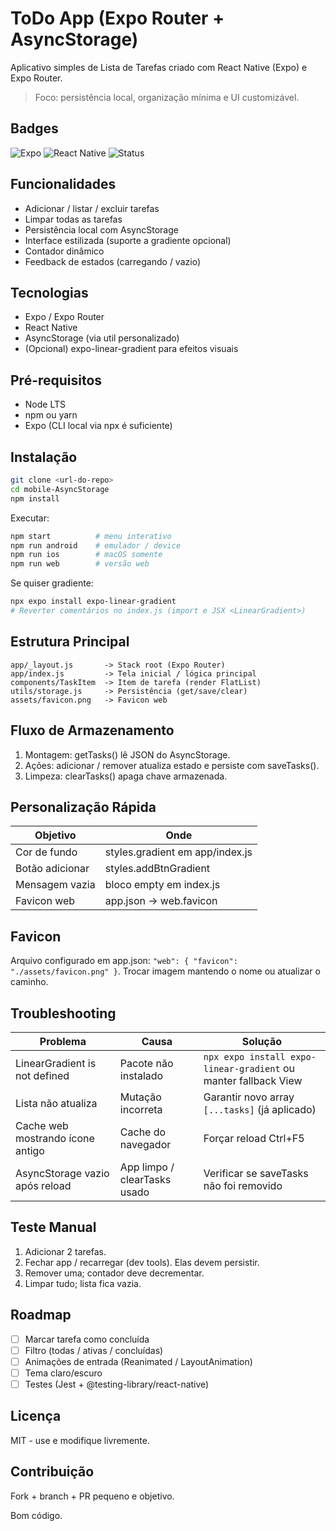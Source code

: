 # ToDo App (Expo Router + AsyncStorage)

Aplicativo simples de Lista de Tarefas criado com React Native (Expo) e Expo Router.
> Foco: persistência local, organização mínima e UI customizável.

## Badges
![Expo](https://img.shields.io/badge/Expo-~-%23000020) ![React Native](https://img.shields.io/badge/React%20Native-Mobile-blue) ![Status](https://img.shields.io/badge/Status-Ativo-brightgreen)

## Funcionalidades
- Adicionar / listar / excluir tarefas
- Limpar todas as tarefas
- Persistência local com AsyncStorage
- Interface estilizada (suporte a gradiente opcional)
- Contador dinâmico
- Feedback de estados (carregando / vazio)

## Tecnologias
- Expo / Expo Router
- React Native
- AsyncStorage (via util personalizado)
- (Opcional) expo-linear-gradient para efeitos visuais

## Pré-requisitos
- Node LTS
- npm ou yarn
- Expo (CLI local via npx é suficiente)

## Instalação
```bash
git clone <url-do-repo>
cd mobile-AsyncStorage
npm install
```

Executar:
```bash
npm start          # menu interativo
npm run android    # emulador / device
npm run ios        # macOS somente
npm run web        # versão web
```

Se quiser gradiente:
```bash
npx expo install expo-linear-gradient
# Reverter comentários no index.js (import e JSX <LinearGradient>)
```

## Estrutura Principal
```text
app/_layout.js       -> Stack root (Expo Router)
app/index.js         -> Tela inicial / lógica principal
components/TaskItem  -> Item de tarefa (render FlatList)
utils/storage.js     -> Persistência (get/save/clear)
assets/favicon.png   -> Favicon web
```

## Fluxo de Armazenamento
1. Montagem: getTasks() lê JSON do AsyncStorage.
2. Ações: adicionar / remover atualiza estado e persiste com saveTasks().
3. Limpeza: clearTasks() apaga chave armazenada.

## Personalização Rápida
| Objetivo | Onde |
|----------|------|
| Cor de fundo | styles.gradient em app/index.js |
| Botão adicionar | styles.addBtnGradient |
| Mensagem vazia | bloco empty em index.js |
| Favicon web | app.json -> web.favicon |

## Favicon
Arquivo configurado em app.json: `"web": { "favicon": "./assets/favicon.png" }`.
Trocar imagem mantendo o nome ou atualizar o caminho.

## Troubleshooting
| Problema | Causa | Solução |
|----------|-------|---------|
| LinearGradient is not defined | Pacote não instalado | `npx expo install expo-linear-gradient` ou manter fallback View |
| Lista não atualiza | Mutação incorreta | Garantir novo array `[...tasks]` (já aplicado) |
| Cache web mostrando ícone antigo | Cache do navegador | Forçar reload Ctrl+F5 |
| AsyncStorage vazio após reload | App limpo / clearTasks usado | Verificar se saveTasks não foi removido |

## Teste Manual
1. Adicionar 2 tarefas.
2. Fechar app / recarregar (dev tools). Elas devem persistir.
3. Remover uma; contador deve decrementar.
4. Limpar tudo; lista fica vazia.

## Roadmap
- [ ] Marcar tarefa como concluída
- [ ] Filtro (todas / ativas / concluídas)
- [ ] Animações de entrada (Reanimated / LayoutAnimation)
- [ ] Tema claro/escuro
- [ ] Testes (Jest + @testing-library/react-native)

## Licença
MIT - use e modifique livremente.

## Contribuição
Fork + branch + PR pequeno e objetivo.

Bom código.
